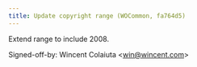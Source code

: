 ```yaml
---
title: Update copyright range (WOCommon, fa764d5)
---
```


Extend range to include 2008.

Signed-off-by: Wincent Colaiuta &lt;win@wincent.com&gt;
